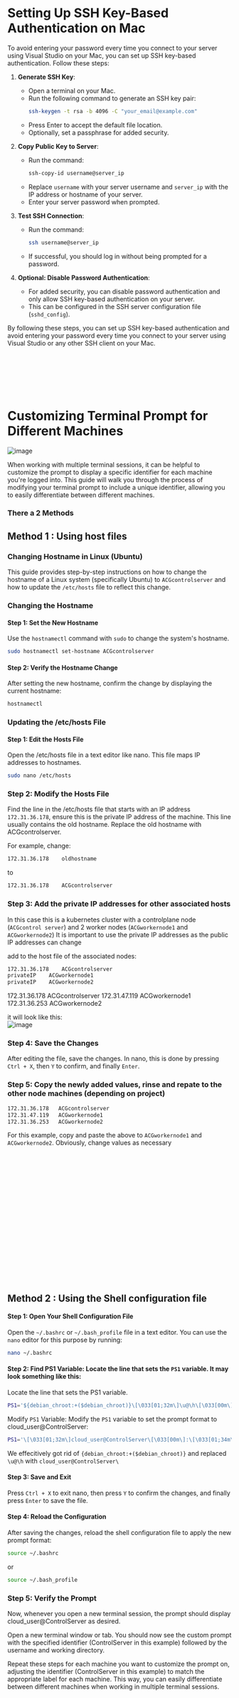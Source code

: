 # Setting Up SSH Key-Based Authentication on Mac

To avoid entering your password every time you connect to your server using Visual Studio on your Mac, you can set up SSH key-based authentication. Follow these steps:

1. **Generate SSH Key**:
   - Open a terminal on your Mac.
   - Run the following command to generate an SSH key pair:
     ```bash
     ssh-keygen -t rsa -b 4096 -C "your_email@example.com"
     ```
   - Press Enter to accept the default file location.
   - Optionally, set a passphrase for added security.

2. **Copy Public Key to Server**:
   - Run the command:
     ```bash
     ssh-copy-id username@server_ip
     ```
   - Replace `username` with your server username and `server_ip` with the IP address or hostname of your server.
   - Enter your server password when prompted.

3. **Test SSH Connection**:
   - Run the command:
     ```bash
     ssh username@server_ip
     ```
   - If successful, you should log in without being prompted for a password.

4. **Optional: Disable Password Authentication**:
   - For added security, you can disable password authentication and only allow SSH key-based authentication on your server. 
   - This can be configured in the SSH server configuration file (`sshd_config`).

By following these steps, you can set up SSH key-based authentication and avoid entering your password every time you connect to your server using Visual Studio or any other SSH client on your Mac.

<br> <br> <br> <br> <br>


# Customizing Terminal Prompt for Different Machines

![image](https://github.com/victorwokili/Troubleshooting/assets/18079443/7ad69f0c-2179-4f4b-b843-ccbe8ceca0ac)


When working with multiple terminal sessions, it can be helpful to customize the prompt to display a specific identifier for each machine you're logged into. This guide will walk you through the process of modifying your terminal prompt to include a unique identifier, allowing you to easily differentiate between different machines.

### There a 2 Methods


## Method 1 : Using host files
### Changing Hostname in Linux (Ubuntu)

This guide provides step-by-step instructions on how to change the hostname of a Linux system (specifically Ubuntu) to `ACGcontrolserver` and how to update the `/etc/hosts` file to reflect this change.

### Changing the Hostname

#### Step 1: Set the New Hostname

Use the `hostnamectl` command with `sudo` to change the system's hostname.

```bash
sudo hostnamectl set-hostname ACGcontrolserver
```

#### Step 2: Verify the Hostname Change
After setting the new hostname, confirm the change by displaying the current hostname:

```bash
hostnamectl
```

### Updating the /etc/hosts File
#### Step 1: Edit the Hosts File
Open the /etc/hosts file in a text editor like nano. This file maps IP addresses to hostnames.

```bash
sudo nano /etc/hosts
```

### Step 2: Modify the Hosts File
Find the line in the /etc/hosts file that starts with an IP address `172.31.36.178`, ensure this is the private IP address of the machine. This line usually contains the old hostname. Replace the old hostname with ACGcontrolserver.

For example, change:

```bash
172.31.36.178    oldhostname
```

to 

```bash
172.31.36.178    ACGcontrolserver
```

### Step 3: Add the private IP addresses for other associated hosts
In this case this is a kubernetes cluster with a controlplane node (`ACGcontrol server`) and 2 worker nodes (`ACGworkernode1` and `ACGworkernode2`)
It is important to use the private IP addresses as the public IP addresses can change 

add to the host file of the associated nodes:
```bash
172.31.36.178    ACGcontrolserver
privateIP    ACGworkernode1
privateIP    ACGworkernode2
```

172.31.36.178   ACGcontrolserver
172.31.47.119   ACGworkernode1
172.31.36.253   ACGworkernode2

it will look like this: <br>
![image](https://github.com/victorwokili/Troubleshooting/assets/18079443/773c10ff-ab32-47d8-9ce6-5a0d54230921)
<br>

### Step 4: Save the Changes
After editing the file, save the changes. In nano, this is done by pressing `Ctrl + X`, then `Y` to confirm, and finally `Enter`.

### Step 5: Copy the newly added values, rinse and repate to the other node machines (depending on project)
```bash
172.31.36.178   ACGcontrolserver
172.31.47.119   ACGworkernode1
172.31.36.253   ACGworkernode2
```

For this example, copy and paste the above to `ACGworkernode1` and `ACGworkernode2`. Obviously, change values as necessary

<br><br><br> <br><br><br> 
---
<br><br><br> <br><br><br> 

## Method 2 : Using the Shell configuration file
#### Step 1: Open Your Shell Configuration File

Open the `~/.bashrc` or `~/.bash_profile` file in a text editor. You can use the `nano` editor for this purpose by running:

```bash
nano ~/.bashrc
```



#### Step 2: Find PS1 Variable: Locate the line that sets the `PS1` variable. It may look something like this:

Locate the line that sets the PS1 variable.  
```bash
PS1='${debian_chroot:+($debian_chroot)}\[\033[01;32m\]\u@\h\[\033[00m\]:\[\033[01;34m\]\w\[\033[00m\]\$ '
```

Modify `PS1` Variable: Modify the `PS1` variable to set the prompt format to cloud_user@ControlServer:
```bash
PS1='\[\033[01;32m\]cloud_user@ControlServer\[\033[00m\]:\[\033[01;34m\]\w\[\033[00m\]\$ '
```

We effecitively got rid of `{debian_chroot:+($debian_chroot)}` and replaced `\u@\h` with `cloud_user@ControlServer\`

#### Step 3: Save and Exit

Press `Ctrl + X` to exit nano, then press `Y` to confirm the changes, and finally press `Enter` to save the file.

#### Step 4: Reload the Configuration

After saving the changes, reload the shell configuration file to apply the new prompt format:

```bash
source ~/.bashrc
```

or 

```bash
source ~/.bash_profile
```

### Step 5: Verify the Prompt

Now, whenever you open a new terminal session, the prompt should display cloud_user@ControlServer as desired.

Open a new terminal window or tab. You should now see the custom prompt with the specified identifier (ControlServer in this example) followed by the username and working directory.

Repeat these steps for each machine you want to customize the prompt on, adjusting the identifier (ControlServer in this example) to match the appropriate label for each machine. This way, you can easily differentiate between different machines when working in multiple terminal sessions.

